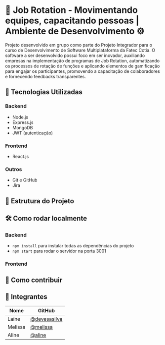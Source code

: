# 🔁 Job Rotation - Movimentando equipes, capacitando pessoas | Ambiente de Desenvolvimento ⚙️
Projeto desenvolvido em grupo como parte do Projeto Integrador para o curso de Desenvolvimento de Software Multiplataforma da Fatec Cotia. O software a ser desenvolvido possui foco em  ser inovador, auxiliando empresas na implementação de programas de Job Rotation, automatizando os processos de rotação de funções e aplicando elementos de gamificação para engajar os participantes, promovendo a capacitação de colaboradores e fornecendo feedbacks transparentes.

## 🚀 Tecnologias Utilizadas

### Backend
- Node.js
- Express.js
- MongoDB
- JWT (autenticação)

### Frontend
- React.js

### Outros
- Git e GitHub
- Jira

## 📁 Estrutura do Projeto

## 🛠️ Como rodar localmente
### Backend
- `npm install` para instalar todas as dependências do projeto
- `npm start` para rodar o servidor na porta 3001
### Frontend
## 🌱 Como contribuir

## 👥 Integrantes
| Nome     | GitHub |
|----------|----------------------------------------|
| Laíne    | [@devesasilva](https://github.com/devesasilva)     |
| Melissa  | [@melissa](https://github.com/melissaromao)   |
| Aline    | [@aline](https://github.com/RosendoAline) |

